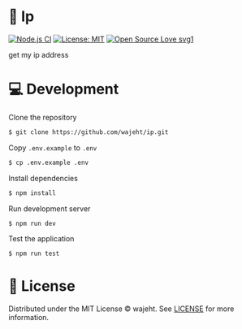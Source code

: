 # 📸 Ip

[![Node.js CI](https://github.com/wajeht/ip/actions/workflows/ci.yml/badge.svg?branch=main)](https://github.com/wajeht/ip/actions/workflows/ci.yml) [![License: MIT](https://img.shields.io/badge/License-MIT-blue.svg)](https://github.com/wajeht/ip/blob/main/LICENSE) [![Open Source Love svg1](https://badges.frapsoft.com/os/v1/open-source.svg?v=103)](https://github.com/wajeht/ip)

get my ip address

# 💻 Development

Clone the repository

```bash
$ git clone https://github.com/wajeht/ip.git
```

Copy `.env.example` to `.env`

```bash
$ cp .env.example .env
```

Install dependencies

```bash
$ npm install
```

Run development server

```bash
$ npm run dev
```

Test the application

```bash
$ npm run test
```

# 📜 License

Distributed under the MIT License © wajeht. See [LICENSE](./LICENSE) for more information.
